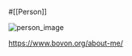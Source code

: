 #[[Person]]

![person_image](https://i0.wp.com/www.bovon.org/wp-content/uploads/2023/09/james-lewis-profile-pic-scaled.jpg?w=1680)

<https://www.bovon.org/about-me/>
